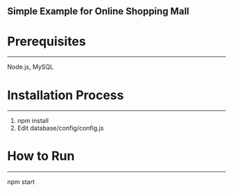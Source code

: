## Simple Example for Online Shopping Mall

# Prerequisites
---------------------------------------
Node.js, MySQL

# Installation Process
---------------------------------------
1. npm install
2. Edit database/config/config.js

# How to Run
---------------------------------------
npm start
